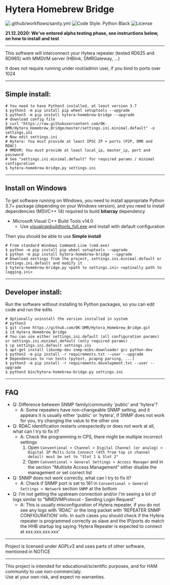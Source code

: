# Hytera Homebrew Bridge

![.github/workflows/sanity.yml](https://github.com/smarek/Hytera_Homebrew_Bridge/workflows/Sanity/badge.svg?branch=master)
![Code Style: Python Black](https://img.shields.io/badge/code%20style-black-000000.svg)
![License](https://img.shields.io/github/license/smarek/Hytera_Homebrew_Bridge)


**21.12.2020: We've entered alpha testing phase, see instructions below, on how to install and test**

----

This software will interconnect your Hytera repeater (tested RD625 and RD985) with MMDVM server (HBlink, DMRGateway, ...)

It does not require running under root/admin user, if you bind to ports over 1024

----
## Simple install:
```shell
# You need to have Python3 installed, at least version 3.7
$ python3 -m pip install pip wheel setuptools --upgrade
$ python3 -m pip install hytera-homebrew-bridge --upgrade
# download config file
$ curl "https://raw.githubusercontent.com/OK-DMR/Hytera_Homebrew_Bridge/master/settings.ini.minimal.default" -o settings.ini
# Now edit settings.ini
# Hytera: You must provide at least IPSC IP + ports (P2P, DMR and RDAC)
# MMDVM: You must provide at least local_ip, master_ip, port and password
# See "settings.ini.minimal.default" for required params / minimal configuration
$ hytera-homebrew-bridge.py settings.ini
```

----
## Install on Windows

To get software running on Windows, you need to install appropriate Python 3.7+ package (depending on your Windows version),
and you need to install dependencies (MSVC++ 14) required to build **bitarray** dependency

- Microsoft Visual C++ Build Tools v14.0
  - Use [visualcppbuildtools_full.exe](https://go.microsoft.com/fwlink/?LinkId=691126) and install with default configuration


Then you should be able to use **Simple install**
```shell
# From standard Windows Command Line (cmd.exe)
$ python -m pip install pip wheel setuptools --upgrade
$ python -m pip install hytera-homebrew-bridge --upgrade
# Download settings from the project, settings.ini.minimal.default or settings.ini.default and modify it
$ hytera-homebrew-bridge.py <path to settings.ini> <optinally path to logging.ini>
```


----
## Developer install:

Run the software without installing to Python packages, so you can edit code and run the edits

```shell
# Optionally uninstall the version installed in system
# python3
$ git clone https://github.com/OK-DMR/Hytera_Homebrew_Bridge.git
$ cd Hytera_Homebrew_Bridge
# You can use either settings.ini.default (all configuration params) or settings.ini.minimal.default (only required params)
$ cp settings.ini.default settings.ini
$ apt-get install libsnmp-dev snmp-mibs-downloader gcc python-dev
$ python3 -m pip install -r requirements.txt --user --upgrade
# Dependencies to run tests (pytest, pcapng parsing, ...)
$ python3 -m pip install -r requirements.development.txt --user --upgrade
$ python3 bin/hytera-homebrew-bridge.py settings.ini
```

----
## FAQ

- Q: Difference between SNMP family/community 'public' and 'hytera'?
  - A: Some repeaters have non-changeable SNMP setting, and it appears it is usually either 'public' or 'hytera', if SNMP does not work for you, try changing the value to the other one
- Q: RDAC identification restarts unexpectedly or does not work at all, what can I try to fix it?
  - A: Check the programming in CPS, there might be multiple incorrect settings
    1. Open `Conventional > Channel > Digital Channel (or analog) > Digital IP Multi-Site Connect (4th from top in channel detail) must be set to "Slot 1 & Slot 2"`
    2. Open `Conventional > General Settings > Access Manager` and in the section "Multisite Access Management" either disable the management or set correct list
- Q: SNMP does not work correctly, what can I try to fix it?
  - A: Check if SNMP port is set to 161 in `Conventional > General Settings > Network` section `SNMP` at the bottom
- Q: I'm not getting the upstream connection and/or I'm seeing a lot of logs similar to "MMDVMProtocol - Sending Login Request"
  - A: This is usually misconfiguration of Hytera repeater, if you do not see any logs with 'RDAC' or the long packet with 'REPEATER SNMP CONFIGURATION' info. In such cases you should check if the Hytera repeater is programmed correctly as slave and the IP/ports do match the HHB startup log saying 'Hytera Repeater is expected to connect at xxx.xxx.xxx.xxx'

----

Project is licensed under AGPLv3 and uses parts of other software, mentioned in NOTICE

----

This project is intended for educational/scientific purposes, and for HAM community to use non-commercialy.  
Use at your own risk, and expect no warranties.
